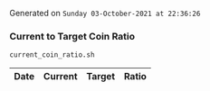 Generated on `Sunday 03-October-2021 at 22:36:26`

### Current to Target Coin Ratio
`current_coin_ratio.sh`

Date|Current|Target|Ratio
---|---|---|---
